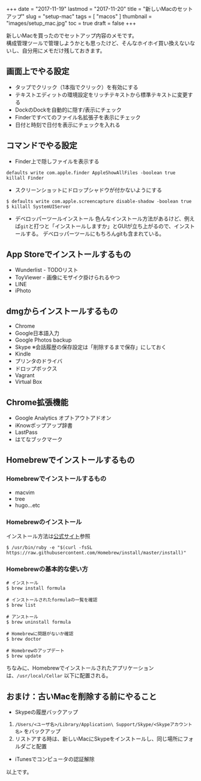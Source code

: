 +++
date = "2017-11-19"
lastmod = "2017-11-20"
title = "新しいMacのセットアップ"
slug = "setup-mac"
tags = [
  "macos"
]
thumbnail = "images/setup_mac.jpg"
toc = true
draft = false
+++

新しいMacを買ったのでセットアップ内容のメモです。  
構成管理ツールで管理しようかとも思ったけど、そんなホイホイ買い換えないないし、自分用にメモだけ残しておきます。


## 画面上でやる設定
* タップでクリック（1本指でクリック）を有効にする
* テキストエディットの環境設定をリッチテキストから標準テキストに変更する
* DockのDockを自動的に隠す/表示にチェック
* Finderですべてのファイル名拡張子を表示にチェック
* 日付と時刻で日付を表示にチェックを入れる

## コマンドでやる設定

* Finder上で隠しファイルを表示する

```
defaults write com.apple.finder AppleShowAllFiles -boolean true
killall Finder
```
* スクリーンショットにドロップシャドウが付かないようにする

```
$ defaults write com.apple.screencapture disable-shadow -boolean true
$ killall SystemUIServer
```
* デベロッパーツールインストール
色んなインストール方法があるけど、例えば`git`と打つと「インストールしますか」とGUIが立ち上がるので、インストールする。
デベロッパーツールにもちろんgitも含まれている。

## App Storeでインストールするもの
* Wunderlist - TODOリスト
* ToyViewer - 画像にモザイク掛けられるやつ
* LINE
* iPhoto

## dmgからインストールするもの

* Chrome
* Google日本語入力
* Google Photos backup
* Skype ※会話履歴の保存設定は「削除するまで保存」にしておく
* Kindle
* プリンタのドライバ
* ドロップボックス
* Vagrant
* Virtual Box

## Chrome拡張機能
* Google Analytics オプトアウトアドオン
* iKnowポップアップ辞書
* LastPass
* はてなブックマーク

## Homebrewでインストールするもの

### Homebrewでインストールするもの
 * macvim
 * tree
 * hugo...etc

### Homebrewのインストール

インストール方法は[公式サイト](https://brew.sh/index_ja.html)参照

```
$ /usr/bin/ruby -e "$(curl -fsSL https://raw.githubusercontent.com/Homebrew/install/master/install)"
```

### Homebrewの基本的な使い方

```
# インストール
$ brew install formula

# インストールされたformulaの一覧を確認
$ brew list

# アンストール
$ brew uninstall formula

# Homebrewに問題がないか確認
$ brew doctor

# Homebrewのアップデート
$ brew update

```

ちなみに、Homebrewでインストールされたアプリケーションは、`/usr/local/Cellar` 以下に配置される。

## おまけ：古いMacを削除する前にやること
* Skypeの履歴バックアップ
 1. `/Users/<ユーザ名>/Library/Application\ Support/Skype/<Skypeアカウント名>` をバックアップ
 2. リストアする時は、新しいMacにSkypeをインストールし、同じ場所にフォルダごと配置
* iTunesでコンピュータの認証解除


以上です。
